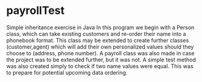 # payrollTest
Simple inheritance exercise in Java
In this program we begin with a Person class, which can take existing customers and re-order their name into a phonebook format. This class may be extended to create further classes (customer,agent) which will add their own personalized values should they choose to (address, phone number). A payroll class was also made in case the project was to be extended further, but it was not. A simple test method was also created simply to check if two name values were equal. This was to prepare for potential upcoming data ordering. 
